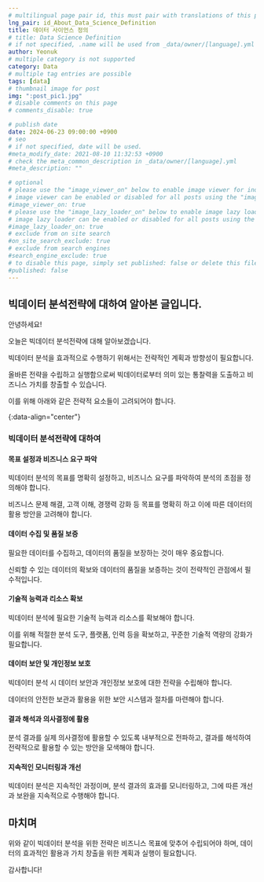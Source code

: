 ```yaml
---
# multilingual page pair id, this must pair with translations of this page. (This name must be unique)
lng_pair: id_About_Data_Science_Definition
title: 데이터 사이언스 정의
# title: Data Science Definition
# if not specified, .name will be used from _data/owner/[language].yml
author: Yeonuk
# multiple category is not supported
category: Data
# multiple tag entries are possible
tags: [data]
# thumbnail image for post
img: ":post_pic1.jpg"
# disable comments on this page
# comments_disable: true

# publish date
date: 2024-06-23 09:00:00 +0900
# seo
# if not specified, date will be used.
#meta_modify_date: 2021-08-10 11:32:53 +0900
# check the meta_common_description in _data/owner/[language].yml
#meta_description: ""

# optional
# please use the "image_viewer_on" below to enable image viewer for individual pages or posts (_posts/ or [language]/_posts folders).
# image viewer can be enabled or disabled for all posts using the "image_viewer_posts: true" setting in _data/conf/main.yml.
#image_viewer_on: true
# please use the "image_lazy_loader_on" below to enable image lazy loader for individual pages or posts (_posts/ or [language]/_posts folders).
# image lazy loader can be enabled or disabled for all posts using the "image_lazy_loader_posts: true" setting in _data/conf/main.yml.
#image_lazy_loader_on: true
# exclude from on site search
#on_site_search_exclude: true
# exclude from search engines
#search_engine_exclude: true
# to disable this page, simply set published: false or delete this file
#published: false
---
```


<!-- outline-start -->

## 빅데이터 분석전략에 대하여 알아본 글입니다.

안녕하세요!

오늘은 빅데이터 분석전략에 대해 알아보겠습니다.

빅데이터 분석을 효과적으로 수행하기 위해서는 전략적인 계획과 방향성이 필요합니다.

올바른 전략을 수립하고 실행함으로써 빅데이터로부터 의미 있는 통찰력을 도출하고 비즈니스 가치를 창출할 수 있습니다.

이를 위해 아래와 같은 전략적 요소들이 고려되어야 합니다.

{:data-align="center"}

<!-- outline-end -->

### 빅데이터 분석전략에 대하여

#### 목표 설정과 비즈니스 요구 파악

빅데이터 분석의 목표를 명확히 설정하고, 비즈니스 요구를 파악하여 분석의 초점을 정의해야 합니다.

비즈니스 문제 해결, 고객 이해, 경쟁력 강화 등 목표를 명확히 하고 이에 따른 데이터의 활용 방안을 고려해야 합니다.

#### 데이터 수집 및 품질 보증

필요한 데이터를 수집하고, 데이터의 품질을 보장하는 것이 매우 중요합니다.

신뢰할 수 있는 데이터의 확보와 데이터의 품질을 보증하는 것이 전략적인 관점에서 필수적입니다.

#### 기술적 능력과 리소스 확보

빅데이터 분석에 필요한 기술적 능력과 리소스를 확보해야 합니다.

이를 위해 적절한 분석 도구, 플랫폼, 인력 등을 확보하고, 꾸준한 기술적 역량의 강화가 필요합니다.

#### 데이터 보안 및 개인정보 보호

빅데이터 분석 시 데이터 보안과 개인정보 보호에 대한 전략을 수립해야 합니다.

데이터의 안전한 보관과 활용을 위한 보안 시스템과 절차를 마련해야 합니다.

#### 결과 해석과 의사결정에 활용

분석 결과를 실제 의사결정에 활용할 수 있도록 내부적으로 전파하고, 결과를 해석하여 전략적으로 활용할 수 있는 방안을 모색해야 합니다.

#### 지속적인 모니터링과 개선

빅데이터 분석은 지속적인 과정이며, 분석 결과의 효과를 모니터링하고, 그에 따른 개선과 보완을 지속적으로 수행해야 합니다.

## 마치며

위와 같이 빅데이터 분석을 위한 전략은 비즈니스 목표에 맞추어 수립되어야 하며, 데이터의 효과적인 활용과 가치 창출을 위한 계획과 실행이 필요합니다.

감사합니다!
